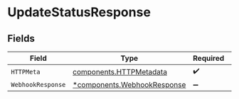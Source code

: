# UpdateStatusResponse


## Fields

| Field                                                                     | Type                                                                      | Required                                                                  | Description                                                               |
| ------------------------------------------------------------------------- | ------------------------------------------------------------------------- | ------------------------------------------------------------------------- | ------------------------------------------------------------------------- |
| `HTTPMeta`                                                                | [components.HTTPMetadata](../../models/components/httpmetadata.md)        | :heavy_check_mark:                                                        | N/A                                                                       |
| `WebhookResponse`                                                         | [*components.WebhookResponse](../../models/components/webhookresponse.md) | :heavy_minus_sign:                                                        | N/A                                                                       |